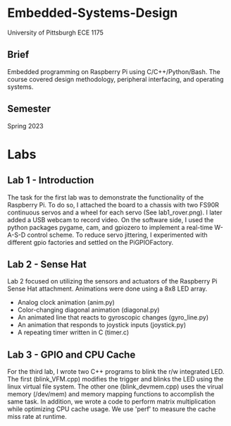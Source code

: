 # Embedded-Systems-Design
University of Pittsburgh ECE 1175

## Brief
Embedded programming on Raspberry Pi using C/C++/Python/Bash. The course covered design methodology, peripheral interfacing, and operating systems.

## Semester
Spring 2023

# Labs
## Lab 1 - Introduction
The task for the first lab was to demonstrate the functionality of the Raspberry Pi. To do so, I attached the board to a chassis with two FS90R continuous servos and a wheel for each servo (See lab1_rover.png). I later added a USB webcam to record video. On the software side, I used the python packages pygame, cam, and gpiozero to implement a real-time W-A-S-D control scheme. To reduce servo jittering, I experimented with different gpio factories and settled on the PiGPIOFactory.
## Lab 2 - Sense Hat
Lab 2 focused on utilizing the sensors and actuators of the Raspberry Pi Sense Hat attachment. Animations were done using a 8x8 LED array.
* Analog clock animation (anim.py)
* Color-changing diagonal animation (diagonal.py)
* An animated line that reacts to gyroscopic changes (gyro_line.py)
* An animation that responds to joystick inputs (joystick.py)
* A repeating timer written in C (timer.c)
## Lab 3 - GPIO and CPU Cache
For the third lab, I wrote two C++ programs to blink the r/w integrated LED. The first (blink_VFM.cpp) modifies the trigger and blinks the LED using the linux virtual file system. The other one (blink_devmem.cpp) uses the virual memory (/dev/mem) and memory mapping functions to accomplish the same task. In addition, we wrote a code to perform matrix multiplication while optimizing CPU cache usage. We use 'perf' to measure the cache miss rate at runtime.
